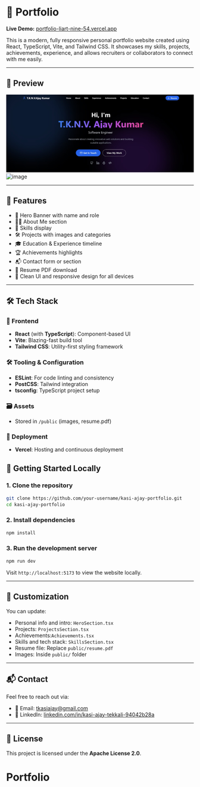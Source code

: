 
# 💼 Portfolio

**Live Demo:** [portfolio-liart-nine-54.vercel.app](https://portfolio-liart-nine-54.vercel.app)

This is a modern, fully responsive personal portfolio website created using React, TypeScript, Vite, and Tailwind CSS. It showcases my skills, projects, achievements, experience, and allows recruiters or collaborators to connect with me easily.

---

## 📸 Preview

![Portfolio Screenshot](public/portfolio.jpeg)
![image](https://github.com/user-attachments/assets/45dd5a6a-cf67-4fec-b454-c49fabc64402)

---

## 📌 Features

- 🔹 Hero Banner with name and role
- 🧑‍💼 About Me section
- 🧠 Skills display
- 🛠️ Projects with images and categories
- 🎓 Education & Experience timeline
- 🏆 Achievements highlights
- 📬 Contact form or section
- 📄 Resume PDF download
- 🌙 Clean UI and responsive design for all devices

---

## 🛠️ Tech Stack

### 🧩 Frontend
- **React** (with **TypeScript**): Component-based UI
- **Vite**: Blazing-fast build tool
- **Tailwind CSS**: Utility-first styling framework

### 🛠 Tooling & Configuration
- **ESLint**: For code linting and consistency
- **PostCSS**: Tailwind integration
- **tsconfig**: TypeScript project setup

### 🗃 Assets
- Stored in `/public` (images, resume.pdf)

### 🚀 Deployment
- **Vercel**: Hosting and continuous deployment


## 🚀 Getting Started Locally

### 1. Clone the repository

```bash
git clone https://github.com/your-username/kasi-ajay-portfolio.git
cd kasi-ajay-portfolio
````

### 2. Install dependencies

```bash
npm install
```

### 3. Run the development server

```bash
npm run dev
```

Visit `http://localhost:5173` to view the website locally.

---

## 📝 Customization

You can update:

* Personal info and intro: `HeroSection.tsx`
* Projects: `ProjectsSection.tsx`
* Achievements:`Achievements.tsx`
* Skills and tech stack: `SkillsSection.tsx`
* Resume file: Replace `public/resume.pdf`
* Images: Inside `public/` folder

---

## 📬 Contact

Feel free to reach out via:

- 📧 Email: [tkasiajay@gmail.com](mailto:tkasiajay@gmail.com)
- 🔗 LinkedIn: [linkedin.com/in/kasi-ajay-tekkali-94042b28a](https://www.linkedin.com/in/kasi-ajay-tekkali-94042b28a/)

---
## 📝 License

This project is licensed under the **Apache License 2.0**.

# Portfolio
